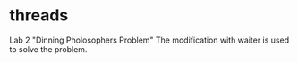 # threads
Lab 2 "Dinning Pholosophers Problem"
The modification with waiter is used to solve the problem.
